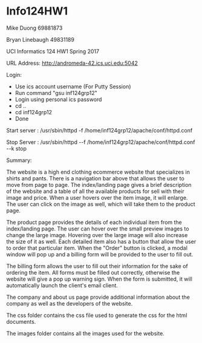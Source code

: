 # Info124HW1
Mike Duong 69881873

Bryan Linebaugh 49831189

UCI Informatics 124 HW1 Spring 2017

URL Address:
http://andromeda-42.ics.uci.edu:5042

Login:

- Use ics account username (For Putty Session)
- Run command "gsu inf124grp12"
- Login using personal ics password
- cd ..
- cd inf124grp12
- Done

Start server : /usr/sbin/httpd -f /home/inf124grp12/apache/conf/httpd.conf

Stop Server : /usr/sbin/httpd --f /home/inf124grp12/apache/conf/httpd.conf --k stop

Summary:

The website is a high end clothing ecommerce website that specializes in shirts and pants.
There is a navigation bar above that allows the user to move from page to page. The
index/landing page gives a brief description of the website and a table of all the available 
products for sell with their image and price. When a user hovers over the item image, it 
will enlarge. The user can click on the image as well, which will take them to the product 
page.

The product page provides the details of each individual item from the index/landing page.
The user can hover over the small preview images to change the large image. Hovering over
the large image will also increase the size of it as well. Each detailed item also has a 
button that allow the user to order that particular item. When the "Order" button is 
clicked, a modal window will pop up and a billing form will be provided to the user to fill 
out.

The billing form allows the user to fill out their information for the sake of ordering the
item. All forms must be filled out correctly, otherwise the website will give a pop up 
warning sign. When the form is submitted, it will automatically launch the client's email
client.

The company and about us page provide additional information about the company as well as
the developers of the website. 

The css folder contains the css file used to generate the css for the html documents.

The images folder contains all the images used for the website.
